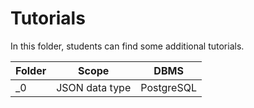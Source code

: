 # Tutorials

In this folder, students can find some additional tutorials.

| **Folder** | **Scope** | **DBMS** |
|------|------|-----|
| _0 | JSON data type | PostgreSQL |
